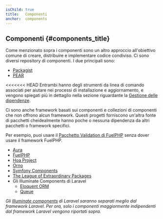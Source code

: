 ```yaml
---
isChild: true
title:   Componenti
anchor:  components
---
```


## Componenti {#components_title}

Come menzionato sopra i componenti sono un altro approccio all'obiettivo comune di creare, distribuire e implementare
codice condiviso. Ci sono diversi repository di componenti. I due principali sono:

* [Packagist](/#composer_e_packagist)
* [PEAR](/#pear)

<<<<<<< HEAD
Entrambi hanno degli strumenti da linea di comando associati per aiutare nei processi di installazione e aggiornamento,
e vengono spiegati più in dettaglio nella sezione riguardante la [Gestione delle dipendenze].

Ci sono anche framework basati sui componenti e collezioni di componenti che non offrono alcun framework. Questi
progetti forniscono un'altra fonte di pacchetti cheidealmente hanno poche o nessuna dipendenza da altri pacchetti o
framework specifici.

Per esempio, puoi usare il [Pacchetto Validation di FuelPHP] senza dover usare il framework FuelPHP.

[Gestione delle dipendenze]: /#dependency_management
[Pacchetto Validation di FuelPHP]: https://github.com/fuelphp/validation

* [Aura](http://auraphp.github.com/)
* [FuelPHP](https://github.com/fuelphp)
* [Hoa Project](https://github.com/hoaproject)
* [Orno](https://github.com/orno)
* [Symfony Components](http://symfony.com/doc/current/components/index.html)
* [The League of Extraordinary Packages](http://thephpleague.com/)
* Gli Illuminate Components di Laravel
    * [Eloquent ORM](https://github.com/illuminate/database)
    * [Queue](https://github.com/illuminate/queue)

_Gli [Illuminate components](https://github.com/illuminate) di Laravel saranno separati meglio dal framework Laravel.
Per ora, solo i componenti maggiormente indipendenti dal framework Laravel vengono riportati sopra._
